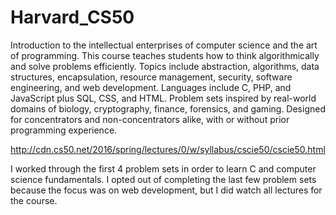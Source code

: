 # Harvard_CS50

Introduction to the intellectual enterprises of computer science and the art of programming. This course teaches students how to think algorithmically and solve problems efficiently. Topics include abstraction, algorithms, data structures, encapsulation, resource management, security, software engineering, and web development. Languages include C, PHP, and JavaScript plus SQL, CSS, and HTML. Problem sets inspired by real-world domains of biology, cryptography, finance, forensics, and gaming. Designed for concentrators and non-concentrators alike, with or without prior programming experience.

http://cdn.cs50.net/2016/spring/lectures/0/w/syllabus/cscie50/cscie50.html

I worked through the first 4 problem sets in order to learn C and computer science fundamentals.  I opted out of completing the last few problem sets because the focus was on web development, but I did watch all lectures for the course.
